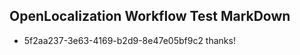 ## OpenLocalization Workflow Test MarkDown
* 5f2aa237-3e63-4169-b2d9-8e47e05bf9c2 thanks!

<!--HONumber=Aug16_HO1-->


